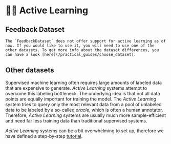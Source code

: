 # 🧑‍🏫 Active Learning

## Feedback Dataset

```{note}
The `FeedbackDataset` does not offer support for active learning as of now. If you would like to use it, you will need to use one of the other datasets. To get more info about the dataset differences, you can have a look [here](/practical_guides/choose_dataset).
```

## Other datasets

Supervised machine learning often requires large amounts of labeled data that are expensive to generate. *Active Learning* systems attempt to overcome this labeling bottleneck. The underlying idea is that not all data points are equally important for training the model. The *Active Learning* system tries to query only the most relevant data from a pool of unlabeled data to be labeled by a so-called *oracle*, which is often a human annotator. Therefore, *Active Learning* systems are usually much more sample-efficient and need far less training data than traditional supervised systems.

*Active Learning* systems can be a bit overwhelming to set up, therefore we have defined a step-by-step [tutorial](/tutorials_and_integrations/tutorials/other_datasets/few_shot_text_classification_with_active_learning.ipynb).